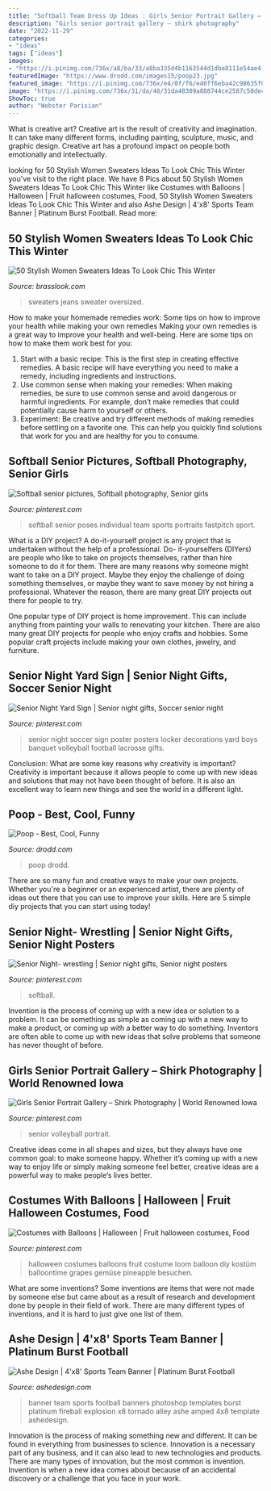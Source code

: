 ```yaml
---
title: "Softball Team Dress Up Ideas : Girls Senior Portrait Gallery – Shirk Photography"
description: "Girls senior portrait gallery – shirk photography"
date: "2022-11-29"
categories:
- "ideas"
tags: ["ideas"]
images:
- "https://i.pinimg.com/736x/a8/ba/33/a8ba335d4b1163544d1dbe8111e54ae4--halloween-tricks-halloween-halloween.jpg"
featuredImage: "https://www.drodd.com/images15/poop23.jpg"
featured_image: "https://i.pinimg.com/736x/e4/0f/f6/e40ff6eba42c98635f0e200036e71cc0--softball-things-girls-softball.jpg"
image: "https://i.pinimg.com/736x/31/da/48/31da48309a888744ce2587c50decc12f--senior-night-soccer-senior-night-posters.jpg"
ShowToc: true
author: "Webster Parisian"
---
```



What is creative art?
Creative art is the result of creativity and imagination. It can take many different forms, including painting, sculpture, music, and graphic design. Creative art has a profound impact on people both emotionally and intellectually.

	

		
looking for 50 Stylish Women Sweaters Ideas To Look Chic This Winter you've visit to the right place. We have 8 Pics about 50 Stylish Women Sweaters Ideas To Look Chic This Winter like Costumes with Balloons | Halloween | Fruit halloween costumes, Food, 50 Stylish Women Sweaters Ideas To Look Chic This Winter and also Ashe Design | 4&#039;x8&#039; Sports Team Banner | Platinum Burst Football. Read more:
		
    
## 50 Stylish Women Sweaters Ideas To Look Chic This Winter

<img loading=lazy src="http://www.brasslook.com/wp-content/uploads/2017/08/Oversized-sweater-and-blue-jeans.jpg" onerror="this.onerror=null;this.src='https://tse3.mm.bing.net/th?id=OIP.6Wou3gjI44oFeqD6lnZ6gAHaJ4&amp;pid=15.1';" alt="50 Stylish Women Sweaters Ideas To Look Chic This Winter">

_Source: brasslook.com_

>sweaters jeans sweater oversized. 

	

How to make your homemade remedies work: Some tips on how to improve your health while making your own remedies
Making your own remedies is a great way to improve your health and well-being. Here are some tips on how to make them work best for you: 
1. Start with a basic recipe: This is the first step in creating effective remedies. A basic recipe will have everything you need to make a remedy, including ingredients and instructions. 
2. Use common sense when making your remedies: When making remedies, be sure to use common sense and avoid dangerous or harmful ingredients. For example, don’t make remedies that could potentially cause harm to yourself or others. 
3. Experiment: Be creative and try different methods of making remedies before settling on a favorite one. This can help you quickly find solutions that work for you and are healthy for you to consume.

    
## Softball Senior Pictures, Softball Photography, Senior Girls

<img loading=lazy src="https://i.pinimg.com/736x/e4/0f/f6/e40ff6eba42c98635f0e200036e71cc0--softball-things-girls-softball.jpg" onerror="this.onerror=null;this.src='https://tse3.mm.bing.net/th?id=OIP._4I1rVD-c19SPdtzVzCP2gHaLH&amp;pid=15.1';" alt="Softball senior pictures, Softball photography, Senior girls">

_Source: pinterest.com_

>softball senior poses individual team sports portraits fastpitch sport. 

	

What is a DIY project?
A do-it-yourself project is any project that is undertaken without the help of a professional. Do- it-yourselfers (DIYers) are people who like to take on projects themselves, rather than hire someone to do it for them.
There are many reasons why someone might want to take on a DIY project. Maybe they enjoy the challenge of doing something themselves, or maybe they want to save money by not hiring a professional. Whatever the reason, there are many great DIY projects out there for people to try.

One popular type of DIY project is home improvement. This can include anything from painting your walls to renovating your kitchen. There are also many great DIY projects for people who enjoy crafts and hobbies. Some popular craft projects include making your own clothes, jewelry, and furniture.

    
## Senior Night Yard Sign | Senior Night Gifts, Soccer Senior Night

<img loading=lazy src="https://i.pinimg.com/736x/31/da/48/31da48309a888744ce2587c50decc12f--senior-night-soccer-senior-night-posters.jpg" onerror="this.onerror=null;this.src='https://tse4.mm.bing.net/th?id=OIP.TSYXN4gF3XGEkN2HpW40OgHaJ3&amp;pid=15.1';" alt="Senior Night Yard Sign | Senior night gifts, Soccer senior night">

_Source: pinterest.com_

>senior night soccer sign poster posters locker decorations yard boys banquet volleyball football lacrosse gifts. 

	

Conclusion: What are some key reasons why creativity is important?
Creativity is important because it allows people to come up with new ideas and solutions that may not have been thought of before. It is also an excellent way to learn new things and see the world in a different light.

    
## Poop - Best, Cool, Funny

<img loading=lazy src="https://www.drodd.com/images15/poop23.jpg" onerror="this.onerror=null;this.src='https://tse2.mm.bing.net/th?id=OIP.b34rLil6hcD1wlR3F-CTcAHaEr&amp;pid=15.1';" alt="Poop - Best, Cool, Funny">

_Source: drodd.com_

>poop drodd. 

	

There are so many fun and creative ways to make your own projects. Whether you're a beginner or an experienced artist, there are plenty of ideas out there that you can use to improve your skills. Here are 5 simple diy projects that you can start using today!

    
## Senior Night- Wrestling | Senior Night Gifts, Senior Night Posters

<img loading=lazy src="https://i.pinimg.com/736x/e0/f3/4c/e0f34cf19f388da988e046f8533bf054.jpg" onerror="this.onerror=null;this.src='https://tse2.mm.bing.net/th?id=OIP.YnyXY9vfppU-9opl5qrVHgHaNK&amp;pid=15.1';" alt="Senior Night- wrestling | Senior night gifts, Senior night posters">

_Source: pinterest.com_

>softball. 

	

Invention is the process of coming up with a new idea or solution to a problem. It can be something as simple as coming up with a new way to make a product, or coming up with a better way to do something. Inventors are often able to come up with new ideas that solve problems that someone has never thought of before.

    
## Girls Senior Portrait Gallery – Shirk Photography | World Renowned Iowa

<img loading=lazy src="https://i.pinimg.com/736x/1c/1c/ba/1c1cbaba596b48b42281c7fe1d8086ac.jpg" onerror="this.onerror=null;this.src='https://tse3.mm.bing.net/th?id=OIP.YAWJ6EB9RA_6jeeHgiNKagHaFc&amp;pid=15.1';" alt="Girls Senior Portrait Gallery – Shirk Photography | World Renowned Iowa">

_Source: pinterest.com_

>senior volleyball portrait. 

	

Creative ideas come in all shapes and sizes, but they always have one common goal: to make someone happy. Whether it’s coming up with a new way to enjoy life or simply making someone feel better, creative ideas are a powerful way to make people’s lives better.

    
## Costumes With Balloons | Halloween | Fruit Halloween Costumes, Food

<img loading=lazy src="https://i.pinimg.com/736x/a8/ba/33/a8ba335d4b1163544d1dbe8111e54ae4--halloween-tricks-halloween-halloween.jpg" onerror="this.onerror=null;this.src='https://tse3.mm.bing.net/th?id=OIP.9ipFbP1aa9rtFBHm6d1cFAHaGs&amp;pid=15.1';" alt="Costumes with Balloons | Halloween | Fruit halloween costumes, Food">

_Source: pinterest.com_

>halloween costumes balloons fruit costume loom balloon diy kostüm balloontime grapes gemüse pineapple besuchen. 

	

What are some inventions?
Some inventions are items that were not made by someone else but came about as a result of research and development done by people in their field of work. There are many different types of inventions, and it is hard to just give one list of them.

    
## Ashe Design | 4&#039;x8&#039; Sports Team Banner | Platinum Burst Football

<img loading=lazy src="https://cdn.shopify.com/s/files/1/1154/9316/products/Ashe-Design-Sports-Team-Banner-4x8-Platinum-Burst-Football_grande.jpg?v=1503532394" onerror="this.onerror=null;this.src='https://tse2.mm.bing.net/th?id=OIP.YvKb8qsrp_EyUTwOf2scpgHaHa&amp;pid=15.1';" alt="Ashe Design | 4&#039;x8&#039; Sports Team Banner | Platinum Burst Football">

_Source: ashedesign.com_

>banner team sports football banners photoshop templates burst platinum fireball explosion x8 tornado alley ashe amped 4x8 template ashedesign. 

	

Innovation is the process of making something new and different. It can be found in everything from businesses to science. Innovation is a necessary part of any business, and it can also lead to new technologies and products. There are many types of innovation, but the most common is invention. Invention is when a new idea comes about because of an accidental discovery or a challenge that you face in your work.

